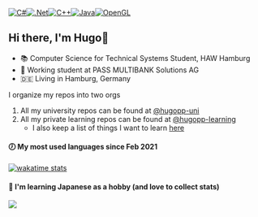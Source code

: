 [<img alt="C#" src="https://img.shields.io/badge/c%23-%23239120.svg?style=for-the-badge&logo=c-sharp&logoColor=white"/><img alt=".Net" src="https://img.shields.io/badge/.NET-5C2D91?style=for-the-badge&logo=.net&logoColor=white"/><img alt="C++" src="https://img.shields.io/badge/c++-%2300599C.svg?style=for-the-badge&logo=c%2B%2B&logoColor=white"/><img alt="Java" src="https://img.shields.io/badge/java-%23ED8B00.svg?style=for-the-badge&logo=java&logoColor=white"/><img alt="OpenGL" src="https://img.shields.io/badge/OpenGL-%23FFFFFF.svg?style=for-the-badge&logo=opengl"/>](#)

## Hi there, I'm Hugo👋 
- 📚 Computer Science for Technical Systems Student, HAW Hamburg
- 💼 Working student at PASS MULTIBANK Solutions AG
- :de: Living in Hamburg, Germany

I organize my repos into two orgs
1. All my university repos can be found at [@hugopp-uni](https://github.com/hugoppp-uni)
1. All my private learning repos can be found at [@hugopp-learning](https://github.com/hugoppp-learning)
    - I also keep a list of things I want to learn [here](https://github.com/users/hugoppp/projects/2)

#### 🕖 My most used languages since Feb 2021
[![wakatime stats](https://github-readme-stats.vercel.app/api/wakatime?username=@hugop&langs_count=10)](https://wakatime.com/@hugop)
#### 🎌 I'm learning Japanese as a hobby (and love to collect stats)
<kbd><img src="https://docs.google.com/spreadsheets/d/e/2PACX-1vTHQp-7YXkTqSpTynXzSlfqYEgmQmLV-cSNR4TsfqucC7XWwdL8uCxTIpZglDXNK246tgXBGmjOUr-T/pubchart?oid=1954121928&amp;format=image"></img></kbd>
